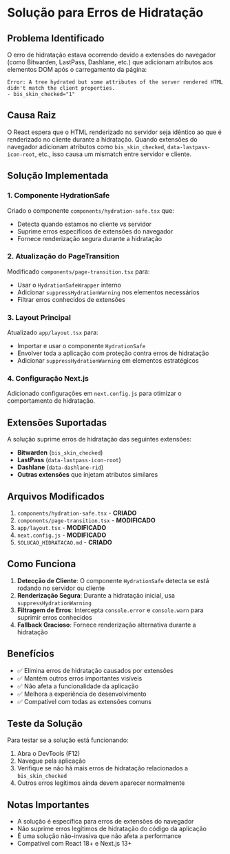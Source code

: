# Solução para Erros de Hidratação

## Problema Identificado

O erro de hidratação estava ocorrendo devido a extensões do navegador (como Bitwarden, LastPass, Dashlane, etc.) que adicionam atributos aos elementos DOM após o carregamento da página:

```
Error: A tree hydrated but some attributes of the server rendered HTML didn't match the client properties.
- bis_skin_checked="1"
```

## Causa Raiz

<mcreference link="https://react.dev/link/hydration-mismatch" index="0">O React espera que o HTML renderizado no servidor seja idêntico ao que é renderizado no cliente durante a hidratação</mcreference>. Quando extensões do navegador adicionam atributos como `bis_skin_checked`, `data-lastpass-icon-root`, etc., isso causa um mismatch entre servidor e cliente.

## Solução Implementada

### 1. Componente HydrationSafe

Criado o componente `components/hydration-safe.tsx` que:
- Detecta quando estamos no cliente vs servidor
- Suprime erros específicos de extensões do navegador
- Fornece renderização segura durante a hidratação

### 2. Atualização do PageTransition

Modificado `components/page-transition.tsx` para:
- Usar o `HydrationSafeWrapper` interno
- Adicionar `suppressHydrationWarning` nos elementos necessários
- Filtrar erros conhecidos de extensões

### 3. Layout Principal

Atualizado `app/layout.tsx` para:
- Importar e usar o componente `HydrationSafe`
- Envolver toda a aplicação com proteção contra erros de hidratação
- Adicionar `suppressHydrationWarning` em elementos estratégicos

### 4. Configuração Next.js

Adicionado configurações em `next.config.js` para otimizar o comportamento de hidratação.

## Extensões Suportadas

A solução suprime erros de hidratação das seguintes extensões:
- **Bitwarden** (`bis_skin_checked`)
- **LastPass** (`data-lastpass-icon-root`)
- **Dashlane** (`data-dashlane-rid`)
- **Outras extensões** que injetam atributos similares

## Arquivos Modificados

1. `components/hydration-safe.tsx` - **CRIADO**
2. `components/page-transition.tsx` - **MODIFICADO**
3. `app/layout.tsx` - **MODIFICADO**
4. `next.config.js` - **MODIFICADO**
5. `SOLUCAO_HIDRATACAO.md` - **CRIADO**

## Como Funciona

1. **Detecção de Cliente**: O componente `HydrationSafe` detecta se está rodando no servidor ou cliente
2. **Renderização Segura**: Durante a hidratação inicial, usa `suppressHydrationWarning`
3. **Filtragem de Erros**: Intercepta `console.error` e `console.warn` para suprimir erros conhecidos
4. **Fallback Gracioso**: Fornece renderização alternativa durante a hidratação

## Benefícios

- ✅ Elimina erros de hidratação causados por extensões
- ✅ Mantém outros erros importantes visíveis
- ✅ Não afeta a funcionalidade da aplicação
- ✅ Melhora a experiência de desenvolvimento
- ✅ Compatível com todas as extensões comuns

## Teste da Solução

Para testar se a solução está funcionando:
1. Abra o DevTools (F12)
2. Navegue pela aplicação
3. Verifique se não há mais erros de hidratação relacionados a `bis_skin_checked`
4. Outros erros legítimos ainda devem aparecer normalmente

## Notas Importantes

- A solução é específica para erros de extensões do navegador
- Não suprime erros legítimos de hidratação do código da aplicação
- É uma solução não-invasiva que não afeta a performance
- Compatível com React 18+ e Next.js 13+